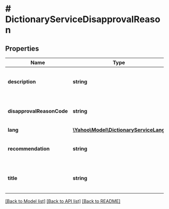 # # DictionaryServiceDisapprovalReason

## Properties

Name | Type | Description | Notes
------------ | ------------- | ------------- | -------------
**description** | **string** | &lt;div lang&#x3D;\&quot;ja\&quot;&gt;審査否認理由の内容です。&lt;/div&gt;&lt;div lang&#x3D;\&quot;en\&quot;&gt;Description of disapproval reason&lt;/div&gt; | [optional] 
**disapprovalReasonCode** | **string** | &lt;div lang&#x3D;\&quot;ja\&quot;&gt;審査コードです。&lt;/div&gt;&lt;div lang&#x3D;\&quot;en\&quot;&gt;Editorial code&lt;/div&gt; | [optional] 
**lang** | [**\Yahoo\Model\DictionaryServiceLang**](DictionaryServiceLang.md) |  | [optional] 
**recommendation** | **string** | &lt;div lang&#x3D;\&quot;ja\&quot;&gt;推奨する対応方法です。&lt;/div&gt;&lt;div lang&#x3D;\&quot;en\&quot;&gt;Recommended solution&lt;/div&gt; | [optional] 
**title** | **string** | &lt;div lang&#x3D;\&quot;ja\&quot;&gt;審査否認理由のタイトルです。&lt;/div&gt;&lt;div lang&#x3D;\&quot;en\&quot;&gt;Title of disapproval reason&lt;/div&gt; | [optional] 

[[Back to Model list]](../../README.md#documentation-for-models) [[Back to API list]](../../README.md#documentation-for-api-endpoints) [[Back to README]](../../README.md)


